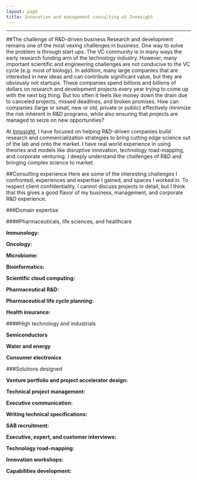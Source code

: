 ```yaml
---
layout: page
title: Innovation and management consulting at Innosight
---
```


****

##The challenge of R&D-driven business
Research and development remains one of the most vexing challenges in business. One way to solve the problem is through start ups. The VC community is in many ways the early research funding arm of the technology industry. However, many important scientific and engineering challenges are not conducive to the VC cycle (e.g. most of biology). In addition, many large companies that are interested in new ideas and can contribute significant value, but they are obviously not startups. These companies spend billions and billions of dollars on research and development projects every year trying to come up with the next big thing. But too often it feels like money down the drain due to canceled projects, missed deadlines, and broken promises. How can companies (large or small, new or old, private or public) effectively minimize the risk inherent in R&D programs, while also ensuring that projects are managed to seize on new opportunities?

At [Innosight](http://www.innosight.com), I have focused on helping R&D-driven companies build research and commercialization strategies to bring cutting edge science out of the lab and onto the market. I have real world experience in using theories and models like disruptive innovation, technology road-mapping, and corporate venturing. I deeply understand the challenges of R&D and bringing complex science to market.

##Consulting experience
Here are some of the interesting challenges I confronted, experiences and expertise I gained, and spaces I worked in. To respect client confidentiality, I cannot discuss projects in detail, but I think that this gives a good flavor of my business, management, and corporate R&D experience.

###Domain expertise

####Pharmaceuticals, life sciences, and healthcare

**Immunology:** 

**Oncology:**

**Microbiome:**

**Bioinformatics:**

**Scientific cloud computing:**

**Pharmaceutical R&D:**

**Pharmaceutical life cycle planning:**

**Health insurance:**

####High technology and industrials

**Semiconductors**

**Water and energy**

**Consumer electronics**

###Solutions designed

**Venture portfolio and project accelerator design:**

**Technical project management:**

**Executive communication:**

**Writing technical specifications:**

**SAB recruitment:**

**Executive, expert, and customer interviews:**

**Technology road-mapping:**

**Innovation workshops:**

**Capabilities development:**
